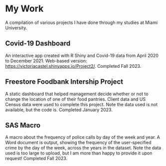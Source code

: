 # My Work
A compilation of various projects I have done through my studies at Miami University.

## Covid-19 Dashboard
An interactive app created with R Shiny and Covid-19 data from April 2020 to December 2021. Web-based version: https://victoriacastel.shinyapps.io/Project2/. Completed Fall 2023.

## Freestore Foodbank Intership Project
A static dashboard that helped management decide whether or not to change the location of one of their food pantries. Client data and US Census data were used to complete this project. Note the data used is not available, but the code is. Completed January 2023.

## SAS Macro
A macro about the frequency of police calls by day of the week and year. A Word document is output, showing the frequency of the user-specified crime by the day of the week, across the years in the dataset. Note the data used is too large to upload, but I am more than happy to provide it upon request! Completed Fall 2023.


